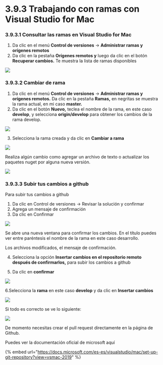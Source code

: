 # 3.9.3 Trabajando con ramas con Visual Studio for Mac

### 3.9.3.1 Consultar las ramas en Visual Studio for Mac

1. Da clic en el menú **Control de versiones** -&gt; **Administrar ramas y orígenes remotos**
2. Da clic en la pestaña **Orígenes remotos y** luego da clic en el botón **Recuperar cambios.** Te muestra la lista de ramas disponibles

![](../../.gitbook/assets/image%20%2873%29.png)

### 3.9.3.2 Cambiar de rama

1. Da clic en el menú **Control de versiones** -&gt; **Administrar ramas y orígenes remotos.** Da clic en la pestaña **Ramas,** en negritas se muestra la rama actual, en mi caso **master.**
2. Da clic en el botón **Nuevo,** teclea el nombre de la rama, en este caso **develop**, y selecciona **origin/develop** para obtener los cambios de la rama develop.

![](../../.gitbook/assets/image%20%28366%29.png)

3. Selecciona la rama creada y da clic en **Cambiar a rama**

![](../../.gitbook/assets/image%20%28358%29.png)

Realiza algún cambio como agregar un archivo de texto o actualizar los paquetes nuget por alguna nueva versión.

![](../../.gitbook/assets/image%20%2870%29.png)

### 3.9.3.3 Subir tus cambios a github

Para subir tus cambios a github

1. Da clic en Control de versiones -&gt; Revisar la solución y confirmar
2. Agrega un mensaje de confirmación
3. Da clic en Confirmar

![](../../.gitbook/assets/image%20%2829%29.png)

Se abre una nueva ventana para confirmar los cambios. En el título puedes ver entre paréntesis el nombre de la rama en este caso desarrollo.

Los archivos modificados, el mensaje de confirmación.

4. Selecciona la opción **Insertar cambios en el repositorio remoto después de confirmarlos,** para subir los cambios a github

5. Da clic en **confirmar**

![](../../.gitbook/assets/image%20%28349%29.png)

6.Selecciona la **rama** en este caso **develop** y da clic en **Insertar cambios**

![](../../.gitbook/assets/image%20%28353%29.png)

Si todo es correcto se ve lo siguiente:

![](../../.gitbook/assets/image%20%28374%29.png)

De momento necesitas crear el pull request directamente en la página de Github.

Puedes ver la documentación oficial de microsoft aquí

{% embed url="https://docs.microsoft.com/es-es/visualstudio/mac/set-up-git-repository?view=vsmac-2019" %}



